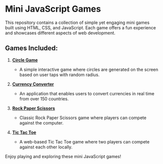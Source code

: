 # Mini JavaScript Games

This repository contains a collection of simple yet engaging mini games built using HTML, CSS, and JavaScript. Each game offers a fun experience and showcases different aspects of web development.

## Games Included:

1. [**Circle Game**](/circle-game)
   - A simple interactive game where circles are generated on the screen based on user taps with random radius.

2. [**Currency Converter**](/currency-converter)
   - An application that enables users to convert currencies in real time from over 150 countries.

3. [**Rock Paper Scissors**](/rockpaperscissors)
   - Classic Rock Paper Scissors game where players can compete against the computer.

4. [**Tic Tac Toe**](/tic-tac-toe)
   - A web-based Tic Tac Toe game where two players can compete against each other locally.



Enjoy playing and exploring these mini JavaScript games!
